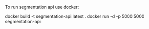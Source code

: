To run segmentation api use docker:

docker build -t segmentation-api:latest .
docker run -d -p 5000:5000 segmentation-api